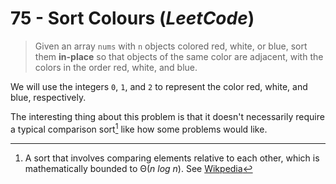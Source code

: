 # 75 - Sort Colours (_LeetCode_)

> Given an array `nums` with `n` objects colored red, white, or blue, sort them
**in-place** so that objects of the same color are adjacent, with the colors in
the order red, white, and blue.

We will use the integers `0`, `1`, and `2` to represent the color red, white,
   and blue, respectively.

The interesting thing about this problem is that it doesn't necessarily
require a typical comparison sort[^1] like how some problems would like.

[^1]: A sort that involves comparing elements relative to each other, which is
mathematically bounded to Θ(_n log n_). See
[Wikpedia](https://en.wikipedia.org/wiki/Comparison_sort)
